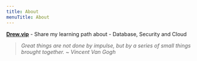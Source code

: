 ```yaml
---
title: About
menuTitle: About
---
```


**[Drew.vip](https://drew.vip)** - Share my learning path about - Database, Security and Cloud


> *Great things are not done by impulse, but by a series of small things brought together. ~ Vincent Van Gogh*



